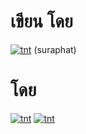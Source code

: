 # เขียน โดย
[![tnt](https://avatars.githubusercontent.com/u/154805290?s=200&v=4)](https://github.com/https-tntlthl-tk)
(suraphat)

#  โดย
[![tnt](https://avatars.githubusercontent.com/u/154805290?s=200&v=4)](https://github.com/https-tntlthl-tk)
 [![tnt](https://avatars.githubusercontent.com/u/132759560?v=4)](https://github.com/tnt6213274o6923)
